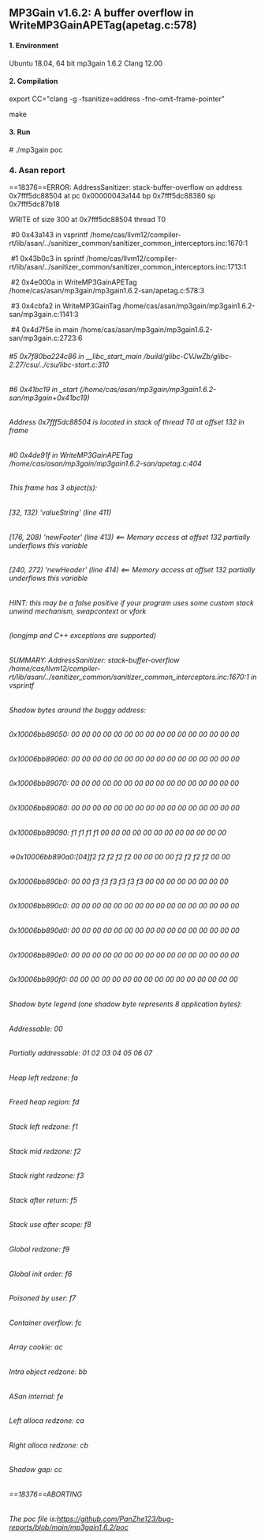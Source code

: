 ## MP3Gain v1.6.2: A buffer overflow in WriteMP3GainAPETag(apetag.c:578)

#### 1. Environment

Ubuntu 18.04, 64 bit
mp3gain 1.6.2
Clang 12.00

#### 2. Compilation

export CC="clang -g -fsanitize=address -fno-omit-frame-pointer"

make

#### 3. Run

\# ./mp3gain  poc

### 4. Asan report

==18376==ERROR: AddressSanitizer: stack-buffer-overflow on address 0x7fff5dc88504 at pc 0x00000043a144 bp 0x7fff5dc88380 sp 0x7fff5dc87b18

WRITE of size 300 at 0x7fff5dc88504 thread T0

​    #0 0x43a143 in vsprintf /home/cas/llvm12/compiler-rt/lib/asan/../sanitizer_common/sanitizer_common_interceptors.inc:1670:1

​    #1 0x43b0c3 in sprintf /home/cas/llvm12/compiler-rt/lib/asan/../sanitizer_common/sanitizer_common_interceptors.inc:1713:1

​    #2 0x4e000a in WriteMP3GainAPETag /home/cas/asan/mp3gain/mp3gain1.6.2-san/apetag.c:578:3

​    #3 0x4cbfa2 in WriteMP3GainTag /home/cas/asan/mp3gain/mp3gain1.6.2-san/mp3gain.c:1141:3

​    #4 0x4d7f5e in main /home/cas/asan/mp3gain/mp3gain1.6.2-san/mp3gain.c:2723:6

######     #5 0x7f80ba224c86 in __libc_start_main /build/glibc-CVJwZb/glibc-2.27/csu/../csu/libc-start.c:310

######     #6 0x41bc19 in _start (/home/cas/asan/mp3gain/mp3gain1.6.2-san/mp3gain+0x41bc19)

###### Address 0x7fff5dc88504 is located in stack of thread T0 at offset 132 in frame

######     #0 0x4de91f in WriteMP3GainAPETag /home/cas/asan/mp3gain/mp3gain1.6.2-san/apetag.c:404

###### This frame has 3 object(s):

######     [32, 132) 'valueString' (line 411)

######     [176, 208) 'newFooter' (line 413) <== Memory access at offset 132 partially underflows this variable

######     [240, 272) 'newHeader' (line 414) <== Memory access at offset 132 partially underflows this variable

###### HINT: this may be a false positive if your program uses some custom stack unwind mechanism, swapcontext or vfork

######       (longjmp and C++ exceptions *are* supported)

###### SUMMARY: AddressSanitizer: stack-buffer-overflow /home/cas/llvm12/compiler-rt/lib/asan/../sanitizer_common/sanitizer_common_interceptors.inc:1670:1 in vsprintf

###### Shadow bytes around the buggy address:

######   0x10006bb89050: 00 00 00 00 00 00 00 00 00 00 00 00 00 00 00 00

######   0x10006bb89060: 00 00 00 00 00 00 00 00 00 00 00 00 00 00 00 00

######   0x10006bb89070: 00 00 00 00 00 00 00 00 00 00 00 00 00 00 00 00

######   0x10006bb89080: 00 00 00 00 00 00 00 00 00 00 00 00 00 00 00 00

######   0x10006bb89090: f1 f1 f1 f1 00 00 00 00 00 00 00 00 00 00 00 00

###### =>0x10006bb890a0:[04]f2 f2 f2 f2 f2 00 00 00 00 f2 f2 f2 f2 00 00

######   0x10006bb890b0: 00 00 f3 f3 f3 f3 f3 f3 00 00 00 00 00 00 00 00

######   0x10006bb890c0: 00 00 00 00 00 00 00 00 00 00 00 00 00 00 00 00

######   0x10006bb890d0: 00 00 00 00 00 00 00 00 00 00 00 00 00 00 00 00

######   0x10006bb890e0: 00 00 00 00 00 00 00 00 00 00 00 00 00 00 00 00

######   0x10006bb890f0: 00 00 00 00 00 00 00 00 00 00 00 00 00 00 00 00

###### Shadow byte legend (one shadow byte represents 8 application bytes):

######   Addressable:           00

######   Partially addressable: 01 02 03 04 05 06 07 

######   Heap left redzone:       fa

######   Freed heap region:       fd

######   Stack left redzone:      f1

######   Stack mid redzone:       f2

######   Stack right redzone:     f3

######   Stack after return:      f5

######   Stack use after scope:   f8

######   Global redzone:          f9

######   Global init order:       f6

######   Poisoned by user:        f7

######   Container overflow:      fc

######   Array cookie:            ac

######   Intra object redzone:    bb

######   ASan internal:           fe

######   Left alloca redzone:     ca

######   Right alloca redzone:    cb

######   Shadow gap:              cc

###### ==18376==ABORTING

###### The poc file is:https://github.com/PanZhe123/bug-reports/blob/main/mp3gain1.6.2/poc
